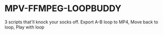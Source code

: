 # MPV-FFMPEG-LOOPBUDDY
3 scripts that'll knock your socks off. Export A-B loop to MP4, Move back to loop, Play with loop
